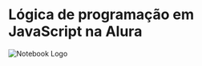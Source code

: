 # Lógica de programação em JavaScript na Alura

<img src="https://images.unsplash.com/photo-1607799279861-4dd421887fb3?q=80&w=1770&auto=format&fit=crop&ixlib=rb-4.0.3&ixid=M3wxMjA3fDB8MHxwaG90by1wYWdlfHx8fGVufDB8fHx8fA%3D%3D" alt="Notebook Logo" />
